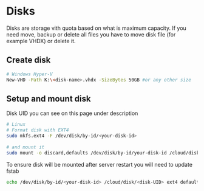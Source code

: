# Disks

Disks are storage vith quota based on what is maximum capacity. If you need move, backup or delete all files you have to 
move disk file (for example VHDX) or delete it.

## Create disk

```bash
# Windows Hyper-V
New-VHD -Path K:\<disk-name>.vhdx -SizeBytes 50GB #or any other size
```

## Setup and mount disk

Disk UID you can see on this page under description

```bash
# Linux
# Format disk with EXT4
sudo mkfs.ext4 -F /dev/disk/by-id/<your-disk-id>
 
# and mount it
sudo mount -o discard,defaults /dev/disk/by-id/your-disk-id /cloud/disks/<disk-UID>
```

To ensure disk will be mounted after server restart you will need to update fstab

```bash
echo /dev/disk/by-id/<your-disk-id> /cloud/disk/<disk-UID> ext4 defaults,nofail,discard 0 0 | sudo tee -a /etc/fstab
```